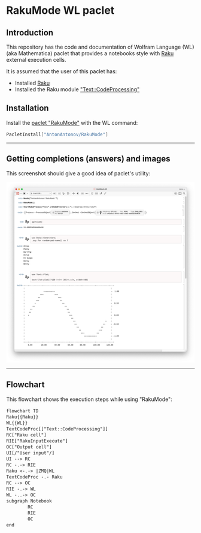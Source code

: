 # RakuMode WL paclet

## Introduction

This repository has the code and documentation of Wolfram Language (WL) (aka Mathematica)
paclet that provides a notebooks style with
[Raku](https://raku.org)
external execution cells.

It is assumed that the user of this paclet has:

- Installed [Raku](https://rakudo.org)
- Installed the Raku module ["Text::CodeProcessing"](https://raku.land/zef:antononcube/Text::CodeProcessing)

## Installation

Install the
[paclet "RakuMode"](https://resources.wolframcloud.com/PacletRepository/resources/AntonAntonov/RakuMode/)
with the WL command:

```mathematica
PacletInstall["AntonAntonov/RakuMode"]
```

-----

## Getting completions (answers) and images

This screenshot should give a good idea of paclet's utility:

![](./Documentation/Diagrams/RakuMode-paclet-thumbnail.png)

-----

## Flowchart

This flowchart shows the execution steps while using "RakuMode":

```mermaid
flowchart TD
Raku{{Raku}}
WL{{WL}}
TextCodeProc[["Text::CodeProcessing"]]
RC["Raku cell"]
RIE["RakuInputExecute"]
OC["Output cell"]
UI[/"User input"/]
UI --> RC
RC -.-> RIE
Raku <-.-> |ZMQ|WL
TextCodeProc -.- Raku
RC --> OC
RIE -.-> WL
WL -..-> OC
subgraph Notebook
        RC		
		RIE
        OC
end   
```
